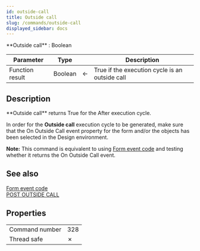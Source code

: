 ```yaml
---
id: outside-call
title: Outside call
slug: /commands/outside-call
displayed_sidebar: docs
---
```


<!--REF #_command_.Outside call.Syntax-->**Outside call**  : Boolean<!-- END REF-->
<!--REF #_command_.Outside call.Params-->
| Parameter | Type |  | Description |
| --- | --- | --- | --- |
| Function result | Boolean | &#8592; | True if the execution cycle is an outside call |

<!-- END REF-->

## Description 

<!--REF #_command_.Outside call.Summary-->**Outside call** returns True for the After execution cycle.<!-- END REF--> 

In order for the **Outside call** execution cycle to be generated, make sure that the On Outside Call event property for the form and/or the objects has been selected in the Design environment.

**Note:** This command is equivalent to using [Form event code](../commands/form-event-code.md) and testing whether it returns the On Outside Call event.

## See also 

[Form event code](../commands/form-event-code.md)  
[POST OUTSIDE CALL](post-outside-call.md)  

## Properties

|  |  |
| --- | --- |
| Command number | 328 |
| Thread safe | &cross; |


